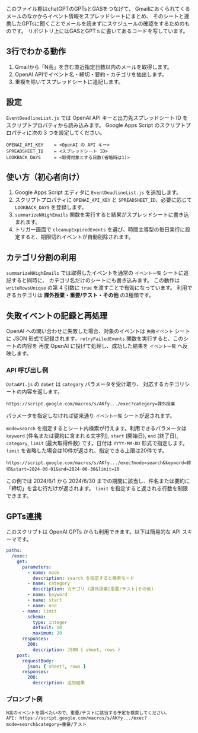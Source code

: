 このファイル郡はchatGPTのGPTsとGASをつなげて、
Gmailにおくられてくるメールのなかからイベント情報をスプレッドシートにまとめ、
そのシートと連携したGPTsに聞くことでメールを読まずにスケジュールの確認をするためのものです。
リポジトリ上にはGASとGPTｓに書いてあるコードを写しています。

## 3行でわかる動作
1. Gmailから「N高」を含む直近指定日数以内のメールを取得します。
2. OpenAI APIでイベント名・締切・要約・カテゴリを抽出します。
3. 重複を除いてスプレッドシートに追記します。


## 設定

`EventDeadlineList.js` では OpenAI API キーと出力先スプレッドシート ID をスクリプトプロパティから読み込みます。
Google Apps Script のスクリプトプロパティに次の 3 つを設定してください。

```
OPENAI_API_KEY    = <OpenAI の API キー>
SPREADSHEET_ID    = <スプレッドシート ID>
LOOKBACK_DAYS     = <取得対象とする日数(省略時は1)>
```

## 使い方（初心者向け）
1. Google Apps Script エディタに `EventDeadlineList.js` を追加します。
2. スクリプトプロパティに `OPENAI_API_KEY` と `SPREADSHEET_ID`、必要に応じて `LOOKBACK_DAYS` を登録します。
3. `summarizeNHighEmails` 関数を実行すると結果がスプレッドシートに書き込まれます。
4. トリガー画面で `cleanupExpiredEvents` を選び、時間主導型の毎日実行に設定すると、期限切れイベントが自動削除されます。

## カテゴリ分割の利用

`summarizeNHighEmails` では取得したイベントを通常の `イベント一覧` シートに追記すると同時に、
カテゴリ名だけのシートにも書き込みます。
この動作は `writeRowsUnique` の第 4 引数に `true` を渡すことで有効になっています。
利用できるカテゴリは **課外授業・重要/テスト・その他** の3種類です。

## 失敗イベントの記録と再処理

OpenAI への問い合わせに失敗した場合、対象のイベントは `失敗イベント` シートに
JSON 形式で記録されます。`retryFailedEvents` 関数を実行すると、このシートの内容を
再度 OpenAI に投げて処理し、成功した結果を `イベント一覧` へ反映します。

### API 呼び出し例

`DataAPI.js` の `doGet` は `category` パラメータを受け取り、
対応するカテゴリシートの内容を返します。

```
https://script.google.com/macros/s/AKfy.../exec?category=課外授業
```

パラメータを指定しなければ従来通り `イベント一覧` シートが返されます。

`mode=search` を指定するとシート内検索が行えます。利用できるパラメータは
`keyword` (件名または要約に含まれる文字列), `start` (開始日), `end`
(終了日), `category`, `limit` (最大取得件数) です。日付は `YYYY-MM-DD` 形式で指定します。`limit` を省略した場合は10件が返され、指定できる上限は20件です。

```
https://script.google.com/macros/s/AKfy.../exec?mode=search&keyword=締切&start=2024-06-01&end=2024-06-30&limit=10
```

この例では 2024/6/1 から 2024/6/30 までの期間に該当し、件名または要約に
「締切」を含む行だけが返されます。
`limit` を指定すると返される行数を制限できます。

## GPTs連携

このスクリプトは OpenAI GPTs からも利用できます。以下は簡易的な API スキーマです。

```yaml
paths:
  /exec:
    get:
      parameters:
        - name: mode
          description: search を指定すると検索モード
        - name: category
          description: カテゴリ (課外授業|重要/テスト|その他)
        - name: keyword
        - name: start
        - name: end
      - name: limit
        schema:
          type: integer
          default: 10
          maximum: 20
      responses:
        200:
          description: JSON { sheet, rows }
    post:
      requestBody:
        json: { sheet?, rows }
      responses:
        200:
          description: 追加結果
```

### プロンプト例

```
N高のイベントを調べたいので、重要/テストに該当する予定を検索してください。
API: https://script.google.com/macros/s/AKfy.../exec?mode=search&category=重要/テスト
```
